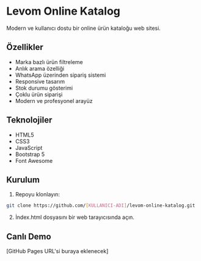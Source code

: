 # Levom Online Katalog

Modern ve kullanıcı dostu bir online ürün kataloğu web sitesi.

## Özellikler

- Marka bazlı ürün filtreleme
- Anlık arama özelliği
- WhatsApp üzerinden sipariş sistemi
- Responsive tasarım
- Stok durumu gösterimi
- Çoklu ürün siparişi
- Modern ve profesyonel arayüz

## Teknolojiler

- HTML5
- CSS3
- JavaScript
- Bootstrap 5
- Font Awesome

## Kurulum

1. Repoyu klonlayın:
```bash
git clone https://github.com/[KULLANICI-ADI]/levom-online-katalog.git
```

2. İndex.html dosyasını bir web tarayıcısında açın.

## Canlı Demo

[GitHub Pages URL'si buraya eklenecek] 